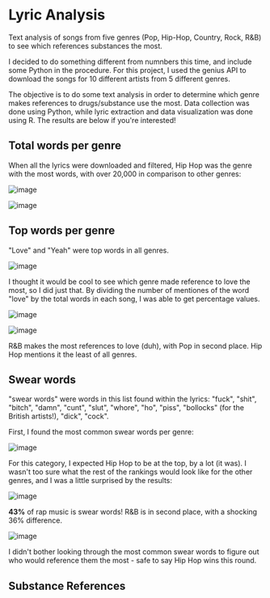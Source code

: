 # Lyric Analysis
Text analysis of songs from five genres (Pop, Hip-Hop, Country, Rock, R&amp;B) to see which references substances the most.


I decided to do something different from numnbers this time, and include some Python in the procedure. For this project, I used the genius API to download the songs for 10 different artists from 5 different genres. 

The objective is to do some text analysis in order to determine which genre makes references to drugs/substance use the most. Data collection was done using Python, while lyric extraction and data visualization was done using R. The results are below if you're interested!


## Total words per genre

When all the lyrics were downloaded and filtered, Hip Hop was the genre with the most words, with over 20,000 in comparison to other genres: 

![image](https://user-images.githubusercontent.com/91495866/138732444-a2902f4a-7631-4d72-9c07-7b61dbbb754b.png)

![image](https://user-images.githubusercontent.com/91495866/138732316-2f4cc004-07d1-4b4f-9450-b8a247eda654.png)


## Top words per genre

"Love" and "Yeah" were top words in all genres. 

![image](https://user-images.githubusercontent.com/91495866/138732750-033f8b96-14e0-48f7-a802-8e7b47032d99.png)


I thought it would be cool to see which genre made reference to love the most, so I did just that. By dividing the number of mentiones of the word "love" by the total words in each song, I was able to get percentage values. 

![image](https://user-images.githubusercontent.com/91495866/138733347-dca26725-dba4-4242-bb69-4a65ab924a91.png)

![image](https://user-images.githubusercontent.com/91495866/138733234-6c1126ff-ed68-45f7-a4ed-8a382432232e.png)

R&B makes the most references to love (duh), with Pop in second place. Hip Hop mentions it the least of all genres. 

## Swear words 
"swear words" were words in this list found within the lyrics:  "fuck", "shit", "bitch", "damn", "cunt", "slut", "whore", "ho", "piss", "bollocks" (for the British artists!), "dick", "cock". 

First, I found the most common swear words per genre: 

![image](https://user-images.githubusercontent.com/91495866/138734514-b06ffd16-a8e2-4fc4-b20a-1b87679f24ef.png)


For this category, I expected Hip Hop to be at the top, by a lot (it was). I wasn't too sure what the rest of the rankings would look like for the other genres, and I was a little surprised by the results: 

![image](https://user-images.githubusercontent.com/91495866/138734063-9ca7bd36-3086-4787-9a44-b940a1ac7ee7.png)

**43%** of rap music is swear words! R&B is in second place, with a shocking 36% difference. 

![image](https://user-images.githubusercontent.com/91495866/138734587-c649fcda-6897-4c56-97ee-c0f4d1ec6e3e.png)

I didn't bother looking through the most common swear words to figure out who would reference them the most - safe to say Hip Hop wins this round. 


## Substance References 

